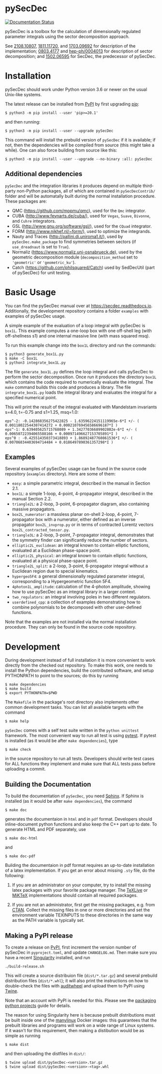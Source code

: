 pySecDec
========

[![Documentation Status](https://readthedocs.org/projects/secdec/badge/?version=latest)](http://secdec.readthedocs.io/en/latest/?badge=latest)

pySecDec is a toolbox for the calculation of dimensionally
regulated parameter integrals using the sector decomposition approach.

See [2108.10807], [1811.11720], and [1703.09692] for description of the
implementation; [0803.4177] and [hep-ph/0004013] for description
of sector decomposition; and [1502.06595] for SecDec, the
predecessor of pySecDec.

[2108.10807]: https://arxiv.org/abs/2108.10807
[1811.11720]: https://arxiv.org/abs/1811.11720
[1811.11720]: https://arxiv.org/abs/1811.11720
[1703.09692]: https://arxiv.org/abs/1703.09692
[0803.4177]: http://arxiv.org/abs/0803.4177
[hep-ph/0004013]: http://arxiv.org/abs/hep-ph/0004013
[1502.06595]: http://arxiv.org/abs/1502.06595

Installation
============

pySecDec should work under Python version 3.6 or newer on the
usual Unix-like systems.

The latest release can be installed from [PyPI] by first
upgrading [pip]:

    $ python3 -m pip install --user 'pip>=20.1'

and then running:

    $ python3 -m pip install --user --upgrade pySecDec

This command will install the prebuild version of `pySecDec` if it
is available; if not, then the dependencies will be compiled from
source (this might take a while). One can also force building
from source like this:

    $ python3 -m pip install --user --upgrade --no-binary :all: pySecDec

[pypi]: https://pypi.org/project/pySecDec/
[pip]: https://pypi.org/project/pip/

## Additional dependencies

`pySecDec` and the integration libraries it produces depend
on multiple third-party non-Python packages, all of which are
contained in `pySecDecContrib/` folder and will be automatally
built during the normal installation procedure. These packages
are:

 * QMC (https://github.com/mppmu/qmc), used for the `Qmc` integrator.
 * CUBA (http://www.feynarts.de/cuba/), used for `Vegas`, `Suave`, `Divonne`, and `Cuhre` integrators.
 * GSL (http://www.gnu.org/software/gsl/), used for the `CQuad` integrator.
 * FORM (http://www.nikhef.nl/~form/), used to optimize the integrands.
 * Nauty and Traces (http://pallini.di.uniroma1.it/), used by `pySecDec.make_package` to find symmetries between sectors (if `use_dreadnaut` is set to `True`).
 * Normaliz (https://www.normaliz.uni-osnabrueck.de), used by the geometric decomposition module (`decomposition_method` set to `'geometric'` or `'geometric_ku'`).
 * Catch (https://github.com/philsquared/Catch) used by SedDecUtil (part of pySecDec) for unit testing.

Basic Usage
===========

You can find the pySecDec manual over at https://secdec.readthedocs.io.
Additionally, the development repository contains a folder `examples` with examples of pySecDec usage.

A simple example of the evaluation of a loop integral with pySecDec is `box1L`.
This example computes a one-loop box with one off-shell leg (with off-shellness s1) and one internal massive line (with mass squared msq).

To run this example change into the `box1L` directory and run the commands:

    $ python3 generate_box1L.py
    $ make -C box1L
    $ python3 integrate_box1L.py

The file `generate_box1L.py` defines the loop integral and calls pySecDec to perform the sector decomposition.
Once run it produces the directory `box1L` which contains the code required to numerically evaluate the integral.
The `make` command builds this code and produces a library.
The file `integrate_box1L.py` loads the integral library and evaluates the integral for a specified numerical point.

This will print the result of the integral evaluated with Mandelstam invariants s=4.0, t=-0.75 and s1=1.25, msq=1.0:

    eps^-2: -0.142868356275422825 - 1.63596224151119965e-6*I +/- ( 0.00118022544307414272 + 0.000210769456586696187*I )
    eps^-1: 0.639405625715768089 + 1.34277036689902802e-6*I +/- ( 0.00650722394065588166 + 0.000971496627153705891*I )
    eps^0 : -0.425514350373418893 + 1.86892487760861536*I +/- ( 0.00706834403694714484 + 0.0186497890361357298*I )


## Examples

Several examples of pySecDec usage can be found in the source
code repository (`examples` directory). Here are some of them:

 * `easy`: a simple parametric integral, described in the manual in Section 2.1.
 * `box1L`: a simple 1-loop, 4-point, 4-propagator integral, described in the manual Section 2.2.
 * `triangle2L`: a 2-loop, 3-point, 6-propagator diagram, also containing massive propagators.
 * `box2L_numerator`: a massless planar on-shell 2-loop, 4-point, 7-propagator box with a numerator, either defined as an inverse propagator `box2L_invprop.py` or in terms of contracted Lorentz vectors `box2L_contracted_tensor.py`.
 * `triangle3L`: a 2-loop, 3-point, 7-propagator integral, demonstrates that the symmetry finder can significantly reduce the number of sectors.
 * `elliptic2L_euclidean`: an integral known to contain elliptic functions, evaluated at a Euclidean phase-space point.
 * `elliptic2L_physical`: an integral known to contain elliptic functions, evaluated at a physical phase-space point.
 * `triangle2L_split`: a 2-loop, 3-point, 6-propagator integral without a Euclidean region due to special kinematics.
 * `hypergeo5F4`: a general dimensionally regulated parameter integral, corresponding to a Hypergeometric function 5F4.
 * `4photon1L_amplitude`: calculation of the 4-photon amplitude, showing how to use pySecDec as an integral library in a larger context.
 * `two_regulators`: an integral involving poles in two different regulators.
 * `userdefined_cpp`: a collection of examples demonstrating how to combine polynomials to be decomposed with other user-defined functions.

Note that the examples are not installed via the normal installation
procedure. They can only be found in the source code repository.

Development
===========

During development instead of full installation it is more
convenient to work directly from the checked out repository. To
make this work, one needs to install the Python dependencies,
build the contributed software, and setup PYTHONPATH to point
to the sources; do this by running

    $ make dependencies
    $ make build
    $ export PYTHONPATH=$PWD

The ``Makefile`` in the package's root directory also implements
other common development tasks.  You can list all available
targets with the command

    $ make help

`pySecDec` comes with a self test suite written in the `python
unittest` framework. The most convenient way to run all test is
using [pytest]. If pytest is installed (as it would be after `make
dependencies`), type

    $ make check

in the source repository to run all tests. Developers should write test cases for
ALL functions they implement and make sure that ALL tests pass before uploading a
commit.

[pytest]: https://docs.pytest.org/

## Building the Documentation

To build the documentation of `pySecDec`, you need [Sphinx]. If
Sphinx is installed (as it would be after `make dependencies`),
the command

    $ make doc

generates the documentaion in `html` and in `pdf` format. Developers
should inline-document python functions and also keep the C++
part up to date. To generate HTML and PDF separately, use

    $ make doc-html

and

    $ make doc-pdf

[sphinx]: http://www.sphinx-doc.org

Building the documentaion in pdf format requires an up-to-date
installation of a latex implementation. If you get an error about
missing `.sty` file, do the following:

 1. If you are an administrator on your computer, try to install
    the missing latex packages with your favorite package manager.
    The [TeXLive] or [MiKTeX] implementations should contain all
    required packages.

 2. If you are not an administrator, first get the missing
    packages, e.g. from [CTAN]. Collect the missing files in
    one or more directories and set the environment variable
    TEXINPUTS to these directories in the same way as the PATH
    variable is typically set.

[ctan]: http://www.ctan.org/
[miktex]: https://miktex.org/
[texlive]: http://tug.org/texlive/

## Making a PyPI release

To create a release on [PyPI], first increment the version number
of pySecDec in `pyproject.toml`, and update `CHANGELOG.md`. Then
make sure you have a recent [Singularity] installed, and run

    ./build-release.sh

This will create a source distribuion file (`dist/*.tar.gz`)
and several prebuild distribution files (`dist/*.whl`); it will
also print the instructions on how to double-check the files
with [auditwheel] and upload them to PyPI using [Twine].

Note that an account with PyPI is needed for this. Please see
the [packaging python projects] guide for details.

The reason for using Singularity here is because prebuilt
distributions must be built inside one of the [manylinux] Docker
images: this guarantees that the prebuilt libraries and programs
will work on a wide range of Linux systems. If it wasn't for
this requirement, then making a distibution would be as simple
as running

    $ make dist

and then uploading the distfiles in `dist/`:

    $ twine upload dist/pySecDec-<version>.tar.gz
    $ twine upload dist/pySecDec-<version>-<tag>.whl

[packaging python projects]: https://packaging.python.org/tutorials/packaging-projects/
[twine]: https://pypi.org/project/twine/
[manylinux]: https://github.com/pypa/manylinux
[auditwheel]: https://pypi.org/project/auditwheel/
[singularity]: https://github.com/sylabs/singularity
